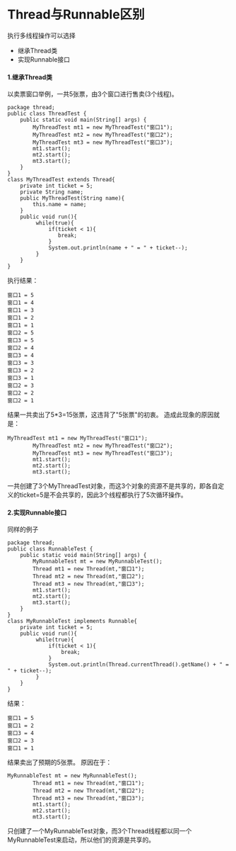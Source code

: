# Thread与Runnable区别

执行多线程操作可以选择
- 继承Thread类
- 实现Runnable接口

#### 1.继承Thread类
以卖票窗口举例，一共5张票，由3个窗口进行售卖(3个线程)。


```
package thread;
public class ThreadTest {
	public static void main(String[] args) {
		MyThreadTest mt1 = new MyThreadTest("窗口1");
		MyThreadTest mt2 = new MyThreadTest("窗口2");
		MyThreadTest mt3 = new MyThreadTest("窗口3");
		mt1.start();
		mt2.start();
		mt3.start();
	}
}
class MyThreadTest extends Thread{
	private int ticket = 5;    
	private String name;
	public MyThreadTest(String name){
		this.name = name;
	}
    public void run(){    
         while(true){  
             if(ticket < 1){    
                break;  
             }   
             System.out.println(name + " = " + ticket--);    
         }    
    } 
}
```

执行结果：

```
窗口1 = 5
窗口1 = 4
窗口1 = 3
窗口1 = 2
窗口1 = 1
窗口2 = 5
窗口3 = 5
窗口2 = 4
窗口3 = 4
窗口3 = 3
窗口3 = 2
窗口3 = 1
窗口2 = 3
窗口2 = 2
窗口2 = 1
```

结果一共卖出了5*3=15张票，这违背了"5张票"的初衷。
造成此现象的原因就是：

```
MyThreadTest mt1 = new MyThreadTest("窗口1");
		MyThreadTest mt2 = new MyThreadTest("窗口2");
		MyThreadTest mt3 = new MyThreadTest("窗口3");
		mt1.start();
		mt2.start();
		mt3.start();
```

一共创建了3个MyThreadTest对象，而这3个对象的资源不是共享的，即各自定义的ticket=5是不会共享的，因此3个线程都执行了5次循环操作。

#### 2.实现Runnable接口
同样的例子

```
package thread;
public class RunnableTest {
	public static void main(String[] args) {
		MyRunnableTest mt = new MyRunnableTest();
		Thread mt1 = new Thread(mt,"窗口1");
		Thread mt2 = new Thread(mt,"窗口2");
		Thread mt3 = new Thread(mt,"窗口3");
		mt1.start();
		mt2.start();
		mt3.start();
	}
}
class MyRunnableTest implements Runnable{
	private int ticket = 5;    
	public void run(){    
         while(true){  
    		 if(ticket < 1){    
    			 break;  
    		 }    
    		 System.out.println(Thread.currentThread().getName() + " = " + ticket--);    
         }    
    } 
}
```

结果：

```
窗口1 = 5
窗口1 = 2
窗口3 = 4
窗口2 = 3
窗口1 = 1
```

结果卖出了预期的5张票。
原因在于：

```
MyRunnableTest mt = new MyRunnableTest();
		Thread mt1 = new Thread(mt,"窗口1");
		Thread mt2 = new Thread(mt,"窗口2");
		Thread mt3 = new Thread(mt,"窗口3");
		mt1.start();
		mt2.start();
		mt3.start();
```

只创建了一个MyRunnableTest对象，而3个Thread线程都以同一个MyRunnableTest来启动，所以他们的资源是共享的。

